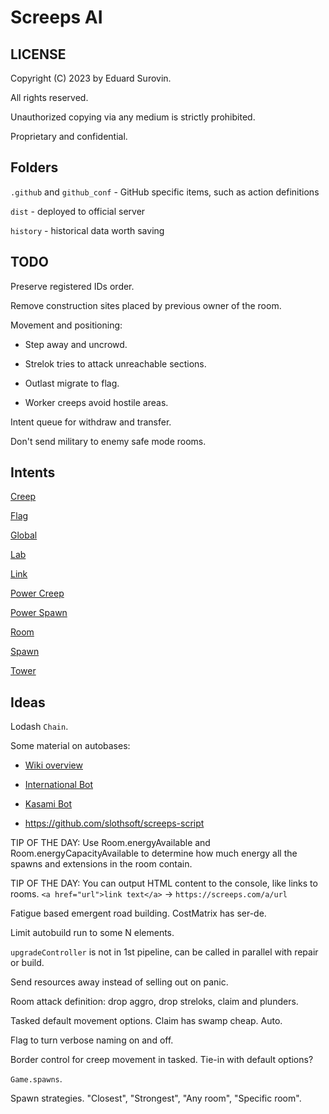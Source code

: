 # Screeps AI

## LICENSE
Copyright (C) 2023 by Eduard Surovin.

All rights reserved.

Unauthorized copying via any medium is strictly prohibited.

Proprietary and confidential.

## Folders
`.github` and `github_conf` - GitHub specific items, such as action definitions

`dist` - deployed to official server

`history` - historical data worth saving

## TODO
Preserve registered IDs order.

Remove construction sites placed by previous owner of the room.

Movement and positioning:

* Step away and uncrowd.

* Strelok tries to attack unreachable sections.

* Outlast migrate to flag.

* Worker creeps avoid hostile areas.

Intent queue for withdraw and transfer.

Don't send military to enemy safe mode rooms.

## Intents
[Creep](https://github.com/screeps/engine/blob/78631905d975700d02786d9b666b9f97b1f6f8f9/src/processor/intents/creeps/intents.js)

[Flag](https://github.com/screeps/engine/blob/78631905d975700d02786d9b666b9f97b1f6f8f9/src/processor/intents/flags/intents.js)

[Global](https://github.com/screeps/engine/tree/78631905d975700d02786d9b666b9f97b1f6f8f9/src/processor/global-intents)

[Lab](https://github.com/screeps/engine/blob/78631905d975700d02786d9b666b9f97b1f6f8f9/src/processor/intents/labs/intents.js)

[Link](https://github.com/screeps/engine/blob/78631905d975700d02786d9b666b9f97b1f6f8f9/src/processor/intents/links/intents.js)

[Power Creep](https://github.com/screeps/engine/blob/78631905d975700d02786d9b666b9f97b1f6f8f9/src/processor/intents/power-creeps/intents.js)

[Power Spawn](https://github.com/screeps/engine/blob/78631905d975700d02786d9b666b9f97b1f6f8f9/src/processor/intents/power-spawns/intents.js)

[Room](https://github.com/screeps/engine/blob/78631905d975700d02786d9b666b9f97b1f6f8f9/src/processor/intents/room/intents.js)

[Spawn](https://github.com/screeps/engine/blob/78631905d975700d02786d9b666b9f97b1f6f8f9/src/processor/intents/spawns/intents.js)

[Tower](https://github.com/screeps/engine/blob/78631905d975700d02786d9b666b9f97b1f6f8f9/src/processor/intents/towers/intents.js)

## Ideas
Lodash `Chain`.

Some material on autobases:

* [Wiki overview](https://wiki.screepspl.us/index.php/Automatic_base_building)

* [International Bot](https://github.com/The-International-Screeps-Bot/The-International-Open-Source/blob/7fb3ccb5ecae4ab7f5eb5dcf9bbd13c022ba30c2/src/international/constants.ts#L399)

* [Kasami Bot](https://github.com/kasami/kasamibot)

* https://github.com/slothsoft/screeps-script

TIP OF THE DAY: Use Room.energyAvailable and Room.energyCapacityAvailable to determine how much energy all the spawns and extensions in the room contain.

TIP OF THE DAY: You can output HTML content to the console, like links to rooms. `<a href="url">link text</a>` -> `https://screeps.com/a/url`

Fatigue based emergent road building. CostMatrix has ser-de.

Limit autobuild run to some N elements.

`upgradeController` is not in 1st pipeline, can be called in parallel with repair or build.

Send resources away instead of selling out on panic.

Room attack definition: drop aggro, drop streloks, claim and plunders.

Tasked default movement options. Claim has swamp cheap. Auto.

Flag to turn verbose naming on and off.

Border control for creep movement in tasked. Tie-in with default options?

`Game.spawns`.

Spawn strategies. "Closest", "Strongest", "Any room", "Specific room".
